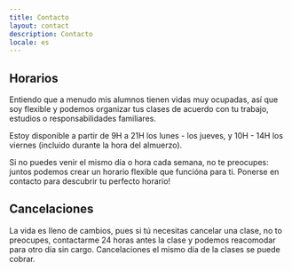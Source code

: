 ```yaml
---
title: Contacto
layout: contact
description: Contacto
locale: es
---
```




## Horarios 

Entiendo que a menudo mis alumnos tienen vidas muy ocupadas, así que soy flexible y podemos organizar tus clases de acuerdo con tu trabajo, estudios o responsabilidades familiares.

Estoy disponible a partir de 9H a 21H los lunes - los jueves, y 10H - 14H los viernes (incluido durante la hora del almuerzo). 

Si no puedes venir el mismo día o hora cada semana, no te preocupes: juntos podemos crear un horario flexible que funcióna para ti.  Ponerse en contacto para descubrir tu perfecto horario! 


## Cancelaciones
 
La vida es lleno de cambios, pues si tú necesitas cancelar una clase, no to preocupes, contactarme 24 horas antes la clase y podemos reacomodar para otro día sin cargo. Cancelaciones el mismo día de la clases se puede cobrar.  
